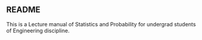 ## README

This is a Lecture manual of Statistics and Probability for undergrad students of Engineering discipline. 
